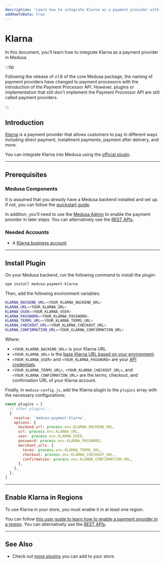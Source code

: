 ```yaml
---
description: 'Learn how to integrate Klarna as a payment provider with the Medusa backend. Learn how to install Klarna and enable the payment provider in a region.'
addHowToData: true
---
```


# Klarna

In this document, you’ll learn how to integrate Klarna as a payment provider in Medusa.

:::tip

Following the release of v1.8 of the core Medusa package, the naming of payment providers have changed to payment processors with the introduction of the Payment Processor API. However, plugins or implementation that still don't implement the Payment Processor API are still called payment providers.

:::

## Introduction

[Klarna](https://www.klarna.com/) is a payment provider that allows customers to pay in different ways including direct payment, installment payments, payment after delivery, and more.

You can integrate Klarna into Medusa using the [official plugin](https://github.com/medusajs/medusa/tree/master/packages/medusa-payment-klarna).

---

## Prerequisites

### Medusa Components

It is assumed that you already have a Medusa backend installed and set up. If not, you can follow the [quickstart guide](../../development/backend/install.mdx).

In addition, you’ll need to use the [Medusa Admin](../../admin/quickstart.mdx) to enable the payment provider in later steps. You can alternatively use the [REST APIs](https://docs.medusajs.com/api/admin#regions_postregionsregionpaymentproviders).

### Needed Accounts

- A [Klarna business account](https://portal.klarna.com/)

---

## Install Plugin

On your Medusa backend, run the following command to install the plugin:

```bash
npm install medusa-payment-klarna
```

Then, add the following environment variables:

```bash
KLARNA_BACKEND_URL=<YOUR_KLARNA_BACKEND_URL>
KLARNA_URL=<YOUR_KLARNA_URL>
KLARNA_USER=<YOUR_KLARNA_USER>
KLARNA_PASSWORD=<YOUR_KLARNA_PASSWORD>
KLARNA_TERMS_URL=<YOUR_KLARNA_TERMS_URL>
KLARNA_CHECKOUT_URL=<YOUR_KLARNA_CHECKOUT_URL>
KLARNA_CONFIRMATION_URL=<YOUR_KLARNA_CONFIRMATION_URL>
```

Where:

- `<YOUR_KLARNA_BACKEND_URL>` is your Klarna URL.
- `<YOUR_KLARNA_URL>` is the [base Klarna URL based on your environment](https://docs.klarna.com/api/api-urls/).
- `<YOUR_KLARNA_USER>` and `<YOUR_KLARNA_PASSWORD>` are your [API credentials](https://docs.klarna.com/api/authentication/).
- `<YOUR_KLARNA_TERMS_URL>`, `<YOUR_KLARNA_CHECKOUT_URL>`, and `<YOUR_KLARNA_CONFIRMATION_URL>` are the terms, checkout, and confirmation URL of your Klarna account.

Finally, in `medusa-config.js`, add the Klarna plugin to the `plugins` array with the necessary configurations:

```js title="medusa-config.js"
const plugins = [
  // other plugins...
  {
    resolve: `medusa-payment-klarna`,
    options: {
      backend_url: process.env.KLARNA_BACKEND_URL,
      url: process.env.KLARNA_URL,
      user: process.env.KLARNA_USER,
      password: process.env.KLARNA_PASSWORD,
      merchant_urls: {
        terms: process.env.KLARNA_TERMS_URL,
        checkout: process.env.KLARNA_CHECKOUT_URL,
        confirmation: process.env.KLARNA_CONFIRMATION_URL,
      },
    },
  },
]
```

---

## Enable Klarna in Regions

To use Klarna in your store, you must enable it in at least one region.

You can follow [this user guide to learn how to enable a payment provider in a region](../../user-guide/settings/regions/providers/index.mdx#manage-payment-providers). You can alternatively use the [REST APIs](https://docs.medusajs.com/api/admin#regions_postregionsregionpaymentproviders).

---

## See Also

- Check out [more plugins](../overview.mdx) you can add to your store.
